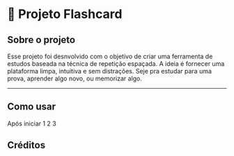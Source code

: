 # 🧠 Projeto Flashcard

## Sobre o projeto
Esse projeto foi desnvolvido com o objetivo de criar uma ferramenta de estudos baseada na técnica de repetição espaçada.
A ideia é fornecer uma plataforma limpa, intuitiva e sem distrações.
Seje pra estudar para uma prova, aprender algo novo, ou memorizar algo.

---

## Como usar
Após iniciar 
1
2
3

## Créditos 
